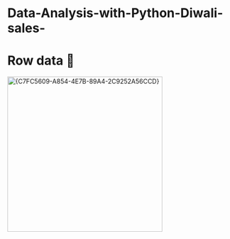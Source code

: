 # Data-Analysis-with-Python-Diwali-sales-

# Row data 📄
<img width="349" alt="{C7FC5609-A854-4E7B-89A4-2C9252A56CCD}" src="https://github.com/user-attachments/assets/32f6cdb6-ea65-422b-ba17-50ccd6447456">
